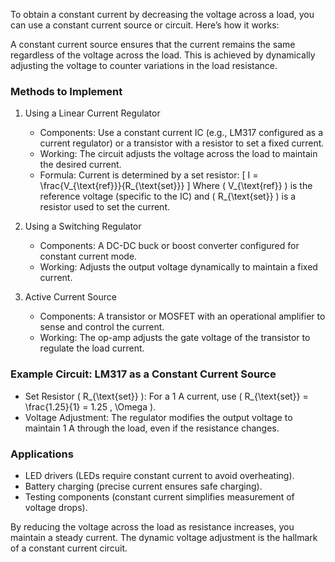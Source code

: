 To obtain a constant current by decreasing the voltage across a load, you can use a constant current source or circuit. Here’s how it works:

A constant current source ensures that the current remains the same regardless of the voltage across the load. This is achieved by dynamically adjusting the voltage to counter variations in the load resistance.

### Methods to Implement

1. Using a Linear Current Regulator
   - Components: Use a constant current IC (e.g., LM317 configured as a current regulator) or a transistor with a resistor to set a fixed current.
   - Working: The circuit adjusts the voltage across the load to maintain the desired current.
   - Formula: Current is determined by a set resistor:
     \[
     I = \frac{V_{\text{ref}}}{R_{\text{set}}}
     \]
     Where \( V_{\text{ref}} \) is the reference voltage (specific to the IC) and \( R_{\text{set}} \) is a resistor used to set the current.

2. Using a Switching Regulator
   - Components: A DC-DC buck or boost converter configured for constant current mode.
   - Working: Adjusts the output voltage dynamically to maintain a fixed current.

3. Active Current Source
   - Components: A transistor or MOSFET with an operational amplifier to sense and control the current.
   - Working: The op-amp adjusts the gate voltage of the transistor to regulate the load current.

### Example Circuit: LM317 as a Constant Current Source

- Set Resistor \( R_{\text{set}} \):
  For a 1 A current, use \( R_{\text{set}} = \frac{1.25}{1} = 1.25 \, \Omega \).
- Voltage Adjustment: The regulator modifies the output voltage to maintain 1 A through the load, even if the resistance changes.

### Applications

- LED drivers (LEDs require constant current to avoid overheating).
- Battery charging (precise current ensures safe charging).
- Testing components (constant current simplifies measurement of voltage drops).

By reducing the voltage across the load as resistance increases, you maintain a steady current. The dynamic voltage adjustment is the hallmark of a constant current circuit.
